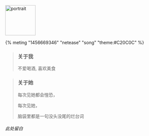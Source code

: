 <div class="text-center">
  <div class="site-author-avatar">
    <img src="https://cdn.jsdelivr.net/gh/lucas-nz/ImgHosting/img/wlop.gif" alt="portrait" title="ID : 知否" width="96">
  </div>
</div>

{% meting "1456669346" "netease" "song" "theme:#C20C0C" %}
<script type="text/javascript">
	function getRandomInt(max) {
	  return Math.floor(Math.random() * Math.floor(max));
	}
	let songs = ['1456669346', '549635991', '26364697', '1297494185', '428599678', '1440687084', '1317494331', '1391666228'];
	let random = getRandomInt(songs.length);
	document.getElementsByClassName('aplayer')[0].setAttribute('data-id', songs[random]);
</script>
> ### 关于我
>
> 不爱喝酒, 喜欢美食	

> ### 关于她
>
> 每次见她都会惶恐，
>
> 每次见她，
>
> 脑袋里都是一句没头没尾的烂台词

<hide>

###### 此处留白

</hide>